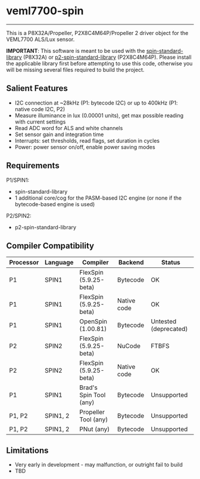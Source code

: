 # veml7700-spin 
---------------

This is a P8X32A/Propeller, P2X8C4M64P/Propeller 2 driver object for the VEML7700 ALS/Lux sensor.

**IMPORTANT**: This software is meant to be used with the [spin-standard-library](https://github.com/avsa242/spin-standard-library) (P8X32A) or [p2-spin-standard-library](https://github.com/avsa242/p2-spin-standard-library) (P2X8C4M64P). Please install the applicable library first before attempting to use this code, otherwise you will be missing several files required to build the project.

## Salient Features

* I2C connection at ~28kHz (P1: bytecode I2C) or up to 400kHz (P1: native code I2C, P2)
* Measure illuminance in lux (0.00001 units), get max possible reading with current settings
* Read ADC word for ALS and white channels
* Set sensor gain and integration time
* Interrupts: set thresholds, read flags, set duration in cycles
* Power: power sensor on/off, enable power saving modes

## Requirements

P1/SPIN1:
* spin-standard-library
* 1 additional core/cog for the PASM-based I2C engine (or none if the bytecode-based engine is used)

P2/SPIN2:
* p2-spin-standard-library

## Compiler Compatibility

| Processor | Language | Compiler               | Backend     | Status                |
|-----------|----------|------------------------|-------------|-----------------------|
| P1        | SPIN1    | FlexSpin (5.9.25-beta) | Bytecode    | OK                    |
| P1        | SPIN1    | FlexSpin (5.9.25-beta) | Native code | OK                    |
| P1        | SPIN1    | OpenSpin (1.00.81)     | Bytecode    | Untested (deprecated) |
| P2        | SPIN2    | FlexSpin (5.9.25-beta) | NuCode      | FTBFS                 |
| P2        | SPIN2    | FlexSpin (5.9.25-beta) | Native code | OK                    |
| P1        | SPIN1    | Brad's Spin Tool (any) | Bytecode    | Unsupported           |
| P1, P2    | SPIN1, 2 | Propeller Tool (any)   | Bytecode    | Unsupported           |
| P1, P2    | SPIN1, 2 | PNut (any)             | Bytecode    | Unsupported           |

## Limitations

* Very early in development - may malfunction, or outright fail to build
* TBD


